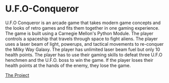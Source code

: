 # U.F.O-Conqueror
U.F.O Conqueror is an arcade game that takes modern game concepts and the looks of retro games and fits them together in one gaming experience. The game is built using a Carnegie Mellon's Python Module.  The player controls a spaceship that travels through space to fight aliens. The player uses a laser beam of light, powerups, and tactical movements to re-conquer the Milky Way Galaxy. The player has unlimited laser beam fuel but only 10 health points. The player has to use their gaming skills to defeat three U.F.O henchmen and the U.F.O. boss to win the game. If the player loses their health points at the hands of the enemy, they lose the game. 

[The Project](https://ufo-app.johnnyt001.repl.co/)
